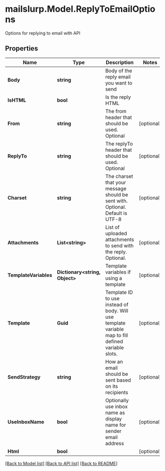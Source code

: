 # mailslurp.Model.ReplyToEmailOptions
Options for replying to email with API

## Properties

Name | Type | Description | Notes
------------ | ------------- | ------------- | -------------
**Body** | **string** | Body of the reply email you want to send | 
**IsHTML** | **bool** | Is the reply HTML | 
**From** | **string** | The from header that should be used. Optional | [optional] 
**ReplyTo** | **string** | The replyTo header that should be used. Optional | [optional] 
**Charset** | **string** | The charset that your message should be sent with. Optional. Default is UTF-8 | [optional] 
**Attachments** | **List&lt;string&gt;** | List of uploaded attachments to send with the reply. Optional. | [optional] 
**TemplateVariables** | **Dictionary&lt;string, Object&gt;** | Template variables if using a template | [optional] 
**Template** | **Guid** | Template ID to use instead of body. Will use template variable map to fill defined variable slots. | [optional] 
**SendStrategy** | **string** | How an email should be sent based on its recipients | [optional] 
**UseInboxName** | **bool** | Optionally use inbox name as display name for sender email address | [optional] 
**Html** | **bool** |  | [optional] 

[[Back to Model list]](../README#documentation-for-models) [[Back to API list]](../README#documentation-for-api-endpoints) [[Back to README]](../README)

